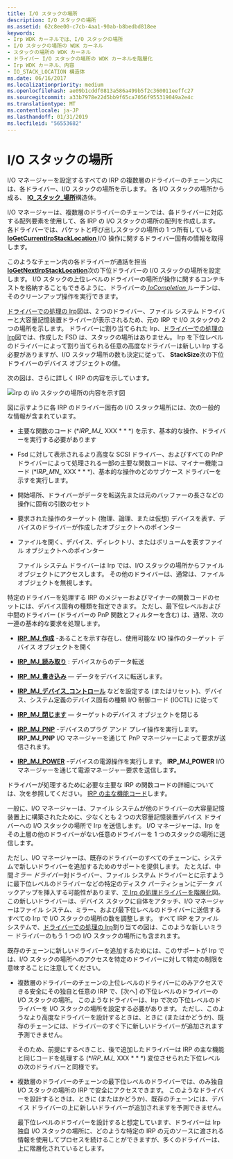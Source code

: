 ```yaml
---
title: I/O スタックの場所
description: I/O スタックの場所
ms.assetid: 62c8ee00-c7cb-4aa1-90ab-b8bedbd818ee
keywords:
- Irp WDK カーネルでは、I/O スタックの場所
- I/O スタックの場所の WDK カーネル
- スタックの場所の WDK カーネル
- ドライバー I/O スタックの場所の WDK カーネルを階層化
- Irp WDK カーネル、内容
- IO_STACK_LOCATION 構造体
ms.date: 06/16/2017
ms.localizationpriority: medium
ms.openlocfilehash: ae09b1cddf0813a586a499b5f2c360011eeffc27
ms.sourcegitcommit: a33b7978e22d5bb9f65ca7056f955319049a2e4c
ms.translationtype: MT
ms.contentlocale: ja-JP
ms.lasthandoff: 01/31/2019
ms.locfileid: "56553682"
---
```

# <a name="io-stack-locations"></a>I/O スタックの場所





I/O マネージャーを設定するすべての IRP の複数層のドライバーのチェーン内には、各ドライバー、I/O スタックの場所を示します。 各 I/O スタックの場所から成る、 [ **IO\_スタック\_場所**](https://msdn.microsoft.com/library/windows/hardware/ff550659)構造体。

I/O マネージャーは、複数層のドライバーのチェーンでは、各ドライバーに対応する配列要素を使用して、各 IRP の I/O スタックの場所の配列を作成します。 各ドライバーでは、パケットと呼び出しスタックの場所の 1 つ所有している[ **IoGetCurrentIrpStackLocation** ](https://msdn.microsoft.com/library/windows/hardware/ff549174) I/O 操作に関するドライバー固有の情報を取得します。

このようなチェーン内の各ドライバーが通話を担当[ **IoGetNextIrpStackLocation**](https://msdn.microsoft.com/library/windows/hardware/ff549266)次の下位ドライバーの I/O スタックの場所を設定します。 I/O スタックの上位レベルのドライバーの場所が操作に関するコンテキストを格納することもできるように、ドライバーの[ *IoCompletion* ](https://msdn.microsoft.com/library/windows/hardware/ff548354)ルーチンは、そのクリーンアップ操作を実行できます。

[ドライバーでの処理の Irp](example-i-o-request---the-details.md#ddk-example-i-o-request---the-details-kg)図は、2 つのドライバー、ファイル システム ドライバーと大容量記憶装置ドライバーが表示されるため、元の IRP で I/O スタックの 2 つの場所を示します。 ドライバーに割り当てられた Irp、[ドライバーでの処理の Irp](example-i-o-request---the-details.md#ddk-example-i-o-request---the-details-kg)図では、作成した FSD は、スタックの場所はありません。 Irp を下位レベルのドライバーによって割り当てられる任意の高度なドライバーは新しい Irp する必要がありますが、I/O スタック場所の数も決定に従って、 **StackSize**次の下位ドライバーのデバイス オブジェクトの値。

次の図は、さらに詳しく IRP の内容を示しています。

![irp の i/o スタックの場所の内容を示す図](images/2irpios.png)

図に示すように各 IRP のドライバー固有の I/O スタック場所には、次の一般的な情報が含まれています。

- 主要な関数のコード (**IRP\_MJ\_* XXX * * *) を示す、基本的な操作、ドライバーを実行する必要があります

- Fsd に対して表示されるより高度な SCSI ドライバー、およびすべての PnP ドライバーによって処理される一部の主要な関数コードは、マイナー機能コード (**IRP\_MN\_* XXX * * *)、基本的な操作のどのサブケース ドライバーを示すを実行します。

- 開始場所、ドライバーがデータを転送先または元のバッファーの長さなどの操作に固有の引数のセット

- 要求された操作のターゲット (物理、論理、または仮想) デバイスを表す、デバイスのドライバーが作成したオブジェクトへのポインター

- ファイルを開く、デバイス、ディレクトリ、またはボリュームを表すファイル オブジェクトへのポインター

  ファイル システム ドライバーは Irp では、I/O スタックの場所からファイル オブジェクトにアクセスします。 その他のドライバーは、通常は、ファイル オブジェクトを無視します。

特定のドライバーを処理する IRP のメジャーおよびマイナーの関数コードのセットには、デバイス固有の種類を指定できます。 ただし、最下位レベルおよび中間のドライバー (ドライバーの PnP 関数とフィルターを含む) は、通常、次の一連の基本的な要求を処理します。

-   [**IRP\_MJ\_作成**](https://msdn.microsoft.com/library/windows/hardware/ff550729) -あることを示す存在し、使用可能な I/O 操作のターゲット デバイス オブジェクトを開く

-   [**IRP\_MJ\_読み取り**](https://msdn.microsoft.com/library/windows/hardware/ff550794) : デバイスからのデータ転送

-   [**IRP\_MJ\_書き込み**](https://msdn.microsoft.com/library/windows/hardware/ff550819) — データをデバイスに転送します。

-   [**IRP\_MJ\_デバイス\_コントロール**](https://msdn.microsoft.com/library/windows/hardware/ff550744) などを設定する (またはリセット)、デバイス、システム定義のデバイス固有の種類 I/O 制御コード (IOCTL) に従って

-   [**IRP\_MJ\_閉じます**](https://msdn.microsoft.com/library/windows/hardware/ff550720) — ターゲットのデバイス オブジェクトを閉じる

-   [**IRP\_MJ\_PNP**](https://msdn.microsoft.com/library/windows/hardware/ff550772) -デバイスのプラグ アンド プレイ操作を実行します。 **IRP\_MJ\_PNP** I/O マネージャーを通じて PnP マネージャーによって要求が送信されます。

-   [**IRP\_MJ\_POWER**](https://msdn.microsoft.com/library/windows/hardware/ff550784) -デバイスの電源操作を実行します。 **IRP\_MJ\_POWER** I/O マネージャーを通じて電源マネージャー要求を送信します。

ドライバーが処理するために必要な主要な IRP の関数コードの詳細については、次を参照してください。 [IRP の主な機能コード](https://msdn.microsoft.com/library/windows/hardware/ff550710)します。

一般に、I/O マネージャーは、ファイル システムが他のドライバーの大容量記憶装置上に構築されたために、少なくとも 2 つの大容量記憶装置デバイス ドライバーへの I/O スタックの場所で Irp を送信します。 I/O マネージャーは、Irp をその上層の他のドライバーがない任意のドライバーを 1 つのスタックの場所に送信します。

ただし、I/O マネージャーは、既存のドライバーのすべてのチェーンに、システムで新しいドライバーを追加するためのサポートを提供します。 たとえば、中間*ミラー ドライバー*対ドライバー、ファイル システム ドライバーとに示すように最下位レベルのドライバーなどの特定のディスク パーティションにデータ バックアップを挿入する可能性があります、[で Irp の処理ドライバーを階層化](example-i-o-request---the-details.md#ddk-example-i-o-request---the-details-kg)図。 この新しいドライバーは、デバイス スタックに自体をアタッチ、I/O マネージャーはファイル システム、ミラー、および最下位レベルのドライバーに送信するすべての Irp で I/O スタックの場所の数を調整します。 すべて IRP をファイル システムで、[ドライバーでの処理の Irp](example-i-o-request---the-details.md#ddk-example-i-o-request---the-details-kg)割り当ての図は、このような新しいミラー ドライバーのもう 1 つの I/O スタックの場所にも含まれます。

既存のチェーンに新しいドライバーを追加するためには、このサポートが Irp では、I/O スタックの場所へのアクセスを特定のドライバーに対して特定の制限を意味することに注意してください。

- 複数層のドライバーのチェーンの上位レベルのドライバーにのみアクセスできる安全にその独自と任意の IRP で、[次へ] の下位レベルのドライバーの I/O スタックの場所。 このようなドライバーは、Irp で次の下位レベルのドライバーを I/O スタックの場所を設定する必要があります。 ただし、このようなより高度なドライバーを設計するときは、ときに (またはかどうか)、既存のチェーンには、ドライバーのすぐ下に新しいドライバーが追加されます予測できません。

  そのため、前提にするべきこと、後で追加したドライバーは IRP の主な機能と同じコードを処理する (**IRP\_MJ\_* XXX * * *) 変位させられた下位レベルの次のドライバーと同様です。

- 複数層のドライバーのチェーンの最下位レベルのドライバーでは、のみ独自 I/O スタックの場所の IRP で安全にアクセスできます。 このようなドライバーを設計するときは、ときに (またはかどうか)、既存のチェーンには、デバイス ドライバーの上に新しいドライバーが追加されますを予測できません。

  最下位レベルのドライバーを設計すると想定しています、ドライバーは Irp 独自 I/O スタックの場所に、どのような特定の IRP の元のソースに渡される情報を使用してプロセスを続けることができますが、多くのドライバーは、上に階層化されているとします。

 

 





